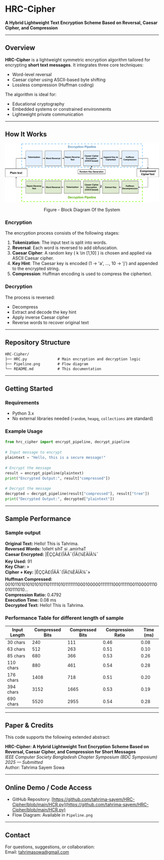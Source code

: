 # HRC-Cipher

**A Hybrid Lightweight Text Encryption Scheme Based on Reversal, Caesar Cipher, and Compression**

---

## Overview

**HRC-Cipher** is a lightweight symmetric encryption algorithm tailored for encrypting **short text messages**. It integrates three core techniques:

- Word-level reversal
- Caesar cipher using ASCII-based byte shifting
- Lossless compression (Huffman coding)

The algorithm is ideal for:
- Educational cryptography
- Embedded systems or constrained environments
- Lightweight private communication

---

## How It Works

![HRC-Cipher Flow Diagram](./Pipeline.png)
<p align="center">
  Figure - Block Diagram Of the System
</p>

### Encryption

The encryption process consists of the following stages:

1. **Tokenization**: The input text is split into words.
2. **Reversal**: Each word is reversed to add obfuscation.
3. **Caesar Cipher**: A random key \( k \in [1,10] \) is chosen and applied via ASCII Caesar cipher.
4. **Key Hint**: The Caesar key is encoded (1 → 'a', ..., 10 → 'j') and appended to the encrypted string.
5. **Compression**: Huffman encoding is used to compress the ciphertext.

### Decryption

The process is reversed:
- Decompress
- Extract and decode the key hint
- Apply inverse Caesar cipher
- Reverse words to recover original text

---

## Repository Structure

```
HRC-Cipher/
├── HRC.py              # Main encryption and decryption logic
├── Pipeline.png        # Flow diagram
└── README.md           # This documentation
```

---

## Getting Started

### Requirements

- Python 3.x
- No external libraries needed (`random`, `heapq`, `collections` are standard)

### Example Usage

```python
from hrc_cipher import encrypt_pipeline, decrypt_pipeline

# Input message to encrypt
plaintext = "Hello, this is a secure message!"

# Encrypt the message
result = encrypt_pipeline(plaintext)
print("Encrypted Output:", result["compressed"])

# Decrypt the message
decrypted = decrypt_pipeline(result["compressed"], result["tree"])
print("Decrypted Output:", decrypted["plaintext"])
```

---

## Sample Performance

### Sample output

**Original Text:**       Hello! This is Tahrima.<br>
**Reversed Words:**      !olleH sihT si .amirhaT<br>
**Caesar Encrypted:**    |ÊÇÇÀ£{ÎÄÃ¯{ÎÄ{¼ÈÄÍÃ¼¯<br>
**Key Used:**            91<br>
**Key Char:**            »<br>
**Cipher + Key:**        |ÊÇÇÀ£{ÎÄÃ¯{ÎÄ{¼ÈÄÍÃ¼¯»<br>
**Huffman Compressed:**  00101101010101010110111110101111111000100000111111100011111001100001110010111010...<br>
**Compression Ratio:**   0.4792<br>
**Execution Time:**      0.08 ms<br>
**Decrypted Text:**       Hello! This is Tahrima.<br>

### Performance Table for different length of sample

| Input Length | Compressed Bits | Compressed Bits | Compression Ratio | Time (ms) |
|--------------|------------------|------------------|--------------------|-----------|
| 30 chars     | 240              | 111              | 0.46               | 0.08      |
| 63 chars     | 512              | 263              | 0.51               | 0.10      |
| 85 chars     | 680              | 366              | 0.53               | 0.26      |
| 110 chars    | 880              | 461              | 0.54               | 0.28      |
| 176 chars    | 1408             | 718              | 0.51               | 0.20      |
| 394 chars    | 3152             | 1665             | 0.53               | 0.19      |
| 690 chars    | 5520             | 2955             | 0.54               | 0.28      |

---

## Paper & Credits

This code supports the following extended abstract:

**HRC-Cipher: A Hybrid Lightweight Text Encryption Scheme Based on Reversal, Caesar Cipher, and Compression for Short Messages**  
*IEEE Computer Society Bangladesh Chapter Symposium (BDC Symposium) 2025 — Submitted*  
Author: Tahrima Sayem Sowa

---

## Online Demo / Code Access

- GitHub Repository: [https://github.com/tahrima-sayem/HRC-Cipher/blob/main/HCR.py](https://github.com/tahrima-sayem/HRC-Cipher/blob/main/HCR.py)
- Flow Diagram: Available in `Pipeline.png`

---

## Contact

For questions, suggestions, or collaboration:  
Email: tahrimasowa@gmail.com
